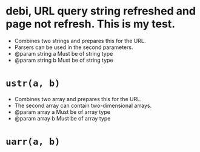 ﻿# debi, URL query string refreshed and page not refresh. This is my test.


* Combines two strings and prepares this for the URL.
* Parsers can be used in the second parameters.
* @param string a Must be of string type
* @param string b Must be of string type
 
#  ```ustr(a, b)```



* Combines two array and prepares this for the URL.
* The second array can contain two-dimensional arrays.
* @param array a Must be of array type
* @param array b Must be of array type

# ```uarr(a, b)```
